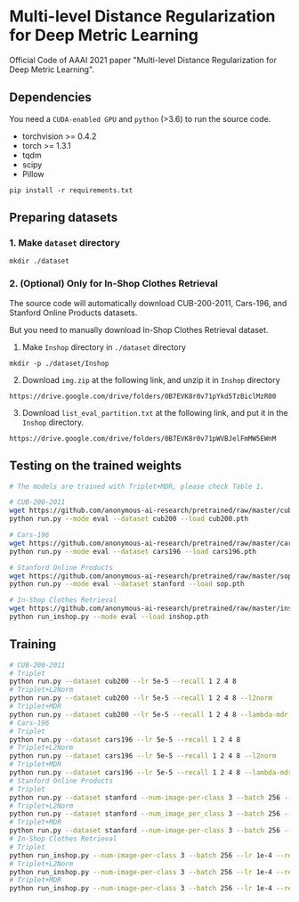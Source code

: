 # Multi-level Distance Regularization for Deep Metric Learning

Official Code of AAAI 2021 paper "Multi-level Distance Regularization for Deep Metric Learning".

## Dependencies

You need a `CUDA-enabled GPU` and `python` (>3.6) to run the source code.

- torchvision >= 0.4.2
- torch >= 1.3.1
- tqdm
- scipy
- Pillow


```
pip install -r requirements.txt
```

## Preparing datasets
### 1. Make `dataset` directory 
```
mkdir ./dataset
```
### 2. (Optional) Only for In-Shop Clothes Retrieval
The source code will automatically download CUB-200-2011, Cars-196, and Stanford Online Products datasets.


But you need to manually download In-Shop Clothes Retrieval dataset.


1. Make `Inshop` directory in `./dataset` directory
```
mkdir -p ./dataset/Inshop
```
2. Download `img.zip` at the following link, and unzip it in `Inshop` directory
```
https://drive.google.com/drive/folders/0B7EVK8r0v71pYkd5TzBiclMzR00
```
3. Download  `list_eval_partition.txt` at the following link, and put it in the `Inshop` directory.
```
https://drive.google.com/drive/folders/0B7EVK8r0v71pWVBJelFmMW5EWnM
```

##  Testing on the trained weights
```bash
# The models are trained with Triplet+MDR, please check Table 1.

# CUB-200-2011
wget https://github.com/anonymous-ai-research/pretrained/raw/master/cub200/cub200.pth
python run.py --mode eval --dataset cub200 --load cub200.pth

# Cars-196
wget https://github.com/anonymous-ai-research/pretrained/raw/master/cars196/cars196.pth
python run.py --mode eval --dataset cars196 --load cars196.pth

# Stanford Online Products
wget https://github.com/anonymous-ai-research/pretrained/raw/master/sop/sop.pth
python run.py --mode eval --dataset stanford --load sop.pth

# In-Shop Clothes Retrieval
wget https://github.com/anonymous-ai-research/pretrained/raw/master/inshop/inshop.pth
python run_inshop.py --mode eval --load inshop.pth
```

## Training
```bash
# CUB-200-2011
# Triplet
python run.py --dataset cub200 --lr 5e-5 --recall 1 2 4 8
# Triplet+L2Norm
python run.py --dataset cub200 --lr 5e-5 --recall 1 2 4 8 --l2norm
# Triplet+MDR
python run.py --dataset cub200 --lr 5e-5 --recall 1 2 4 8 --lambda-mdr 0.6 --nu-mdr 0.01
# Cars-196
# Triplet
python run.py --dataset cars196 --lr 5e-5 --recall 1 2 4 8
# Triplet+L2Norm
python run.py --dataset cars196 --lr 5e-5 --recall 1 2 4 8 --l2norm
# Triplet+MDR
python run.py --dataset cars196 --lr 5e-5 --recall 1 2 4 8 --lambda-mdr 0.2 --nu-mdr 0.01
# Stanford Online Products
# Triplet
python run.py --dataset stanford --num-image-per-class 3 --batch 256 --lr 1e-4 --recall 1 10 100 1000
# Triplet+L2Norm
python run.py --dataset stanford --num_image_per_class 3 --batch 256 --lr 1e-4 --recall 1 10 100 1000 --l2norm
# Triplet+MDR
python run.py --dataset stanford --num-image-per-class 3 --batch 256 --lr 1e-4 --recall 1 10 100 1000 --lambda-mdr 0.1 --nu-mdr 0.01
# In-Shop Clothes Retrieval
# Triplet
python run_inshop.py --num-image-per-class 3 --batch 256 --lr 1e-4 --recall 1 10 20 30 40 
# Triplet+L2Norm
python run_inshop.py --num-image-per-class 3 --batch 256 --lr 1e-4 --recall 1 10 20 30 40 --l2norm
# Triplet+MDR
python run_inshop.py --num-image-per-class 3 --batch 256 --lr 1e-4 --recall 1 10 20 30 40 --lambda-mdr 0.1 --nu-mdr 0.01
```
